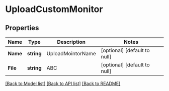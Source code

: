 # UploadCustomMonitor

## Properties
Name | Type | Description | Notes
------------ | ------------- | ------------- | -------------
**Name** | **string** | UploadMointorName | [optional] [default to null]
**File** | **string** | ABC | [optional] [default to null]

[[Back to Model list]](../README.md#documentation-for-models) [[Back to API list]](../README.md#documentation-for-api-endpoints) [[Back to README]](../README.md)

